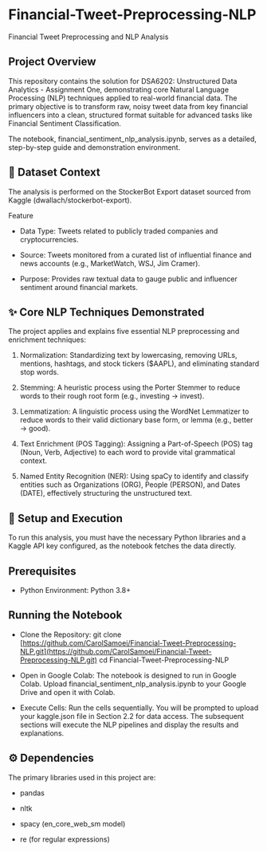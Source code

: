 # Financial-Tweet-Preprocessing-NLP
Financial Tweet Preprocessing and NLP Analysis
## Project Overview
This repository contains the solution for DSA6202: Unstructured Data Analytics - Assignment One, demonstrating core Natural Language Processing (NLP) techniques applied to real-world financial data. The primary objective is to transform raw, noisy tweet data from key financial influencers into a clean, structured format suitable for advanced tasks like Financial Sentiment Classification.

The notebook, financial_sentiment_nlp_analysis.ipynb, serves as a detailed, step-by-step guide and demonstration environment.

## 💾 Dataset Context
The analysis is performed on the StockerBot Export dataset sourced from Kaggle (dwallach/stockerbot-export).

Feature

* Data Type: Tweets related to publicly traded companies and cryptocurrencies.

* Source: Tweets monitored from a curated list of influential finance and news accounts (e.g., MarketWatch, WSJ, Jim Cramer).

* Purpose: Provides raw textual data to gauge public and influencer sentiment around financial markets.

## ✨ Core NLP Techniques Demonstrated
The project applies and explains five essential NLP preprocessing and enrichment techniques:

1. Normalization: Standardizing text by lowercasing, removing URLs, mentions, hashtags, and stock tickers ($AAPL), and eliminating standard stop words.

2. Stemming: A heuristic process using the Porter Stemmer to reduce words to their rough root form (e.g., investing → invest).

3. Lemmatization: A linguistic process using the WordNet Lemmatizer to reduce words to their valid dictionary base form, or lemma (e.g., better → good).

4. Text Enrichment (POS Tagging): Assigning a Part-of-Speech (POS) tag (Noun, Verb, Adjective) to each word to provide vital grammatical context.

5. Named Entity Recognition (NER): Using spaCy to identify and classify entities such as Organizations (ORG), People (PERSON), and Dates (DATE), effectively structuring the unstructured text.

## 🚀 Setup and Execution
To run this analysis, you must have the necessary Python libraries and a Kaggle API key configured, as the notebook fetches the data directly.

## Prerequisites
* Python Environment: Python 3.8+

## Running the Notebook
* Clone the Repository: git clone [https://github.com/CarolSamoei/Financial-Tweet-Preprocessing-NLP.git](https://github.com/CarolSamoei/Financial-Tweet-Preprocessing-NLP.git)
cd Financial-Tweet-Preprocessing-NLP

* Open in Google Colab:
The notebook is designed to run in Google Colab. Upload financial_sentiment_nlp_analysis.ipynb to your Google Drive and open it with Colab.

* Execute Cells:
Run the cells sequentially. You will be prompted to upload your kaggle.json file in Section 2.2 for data access. The subsequent sections will execute the NLP pipelines and display the results and explanations.

## ⚙️ Dependencies
The primary libraries used in this project are:

* pandas

* nltk

* spacy (en_core_web_sm model)

* re (for regular expressions)

